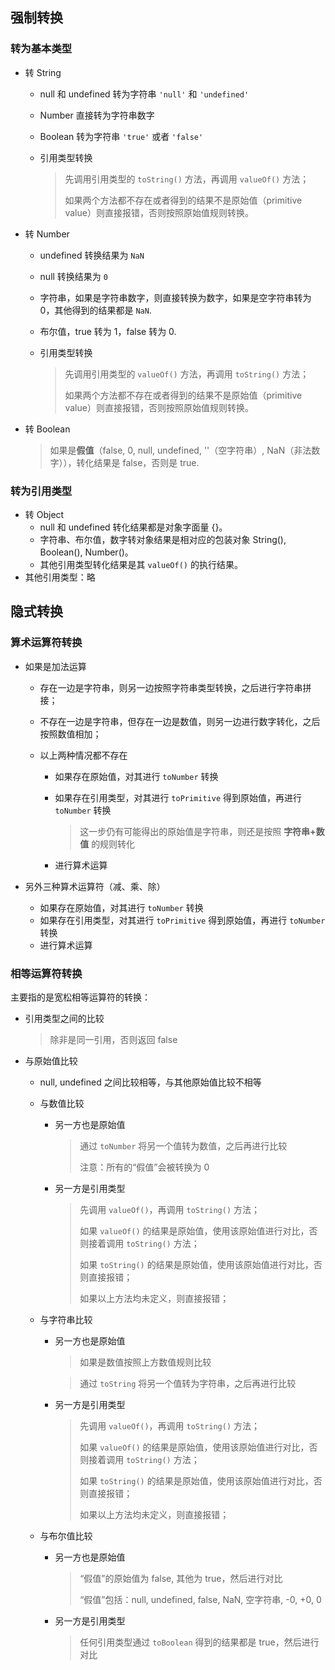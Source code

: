 ## 强制转换

### 转为基本类型

- 转 String

  - null 和 undefined 转为字符串 `'null'` 和 `'undefined'`

  - Number 直接转为字符串数字

  - Boolean 转为字符串 `'true'` 或者 `'false'`

  - 引用类型转换

    > 先调用引用类型的 `toString()` 方法，再调用 `valueOf()` 方法；
    >
    > 如果两个方法都不存在或者得到的结果不是原始值（primitive value）则直接报错，否则按照原始值规则转换。

- 转 Number

  - undefined 转换结果为 `NaN`

  - null 转换结果为 `0`

  - 字符串，如果是字符串数字，则直接转换为数字，如果是空字符串转为 0，其他得到的结果都是 `NaN`.

  - 布尔值，true 转为 1，false 转为 0.

  - 引用类型转换

    > 先调用引用类型的 `valueOf()` 方法，再调用 `toString()` 方法；
    >
    > 如果两个方法都不存在或者得到的结果不是原始值（primitive value）则直接报错，否则按照原始值规则转换。

- 转 Boolean

  > 如果是**假值**（false, 0, null, undefined, ''（空字符串）, NaN（非法数字）），转化结果是 false，否则是 true.

### 转为引用类型

- 转 Object
  - null 和 undefined 转化结果都是对象字面量 {}。
  - 字符串、布尔值，数字转对象结果是相对应的包装对象 String(), Boolean(), Number()。
  - 其他引用类型转化结果是其 `valueOf()` 的执行结果。
- 其他引用类型：略



## 隐式转换

### 算术运算符转换

- 如果是加法运算

  - 存在一边是字符串，则另一边按照字符串类型转换，之后进行字符串拼接；

  - 不存在一边是字符串，但存在一边是数值，则另一边进行数字转化，之后按照数值相加；

  - 以上两种情况都不存在

    - 如果存在原始值，对其进行 `toNumber` 转换

    - 如果存在引用类型，对其进行 `toPrimitive` 得到原始值，再进行  `toNumber` 转换

      > 这一步仍有可能得出的原始值是字符串，则还是按照 **字符串+数值** 的规则转化

    - 进行算术运算

- 另外三种算术运算符（减、乘、除）

  - 如果存在原始值，对其进行 `toNumber` 转换
  - 如果存在引用类型，对其进行 `toPrimitive` 得到原始值，再进行  `toNumber` 转换
  - 进行算术运算

### 相等运算符转换

主要指的是宽松相等运算符的转换：

- 引用类型之间的比较

  > 除非是同一引用，否则返回 false

- 与原始值比较

  - null, undefined 之间比较相等，与其他原始值比较不相等

  - 与数值比较

    - 另一方也是原始值

      > 通过 `toNumber` 将另一个值转为数值，之后再进行比较
      >
      > 注意：所有的“假值”会被转换为 0

    - 另一方是引用类型

      > 先调用 `valueOf()`，再调用 `toString()` 方法；
      >
      > 如果 `valueOf()` 的结果是原始值，使用该原始值进行对比，否则接着调用 `toString()` 方法；
      >
      > 如果 `toString()` 的结果是原始值，使用该原始值进行对比，否则直接报错；
      >
      > 如果以上方法均未定义，则直接报错；

  - 与字符串比较

    - 另一方也是原始值

      > 如果是数值按照上方数值规则比较

      > 通过 `toString` 将另一个值转为字符串，之后再进行比较

    - 另一方是引用类型

      > 先调用 `valueOf()`，再调用 `toString()` 方法；
      >
      > 如果 `valueOf()` 的结果是原始值，使用该原始值进行对比，否则接着调用 `toString()` 方法；
      >
      > 如果 `toString()` 的结果是原始值，使用该原始值进行对比，否则直接报错；
      >
      > 如果以上方法均未定义，则直接报错；

  - 与布尔值比较

    - 另一方也是原始值

      > “假值”的原始值为 false, 其他为 true，然后进行对比
      >
      > “假值”包括：null, undefined, false, NaN, 空字符串, -0, +0, 0

    - 另一方是引用类型

      > 任何引用类型通过 `toBoolean` 得到的结果都是 true，然后进行对比
